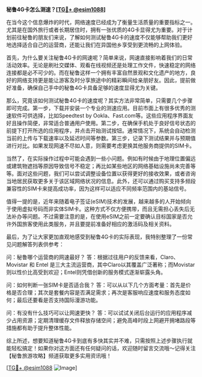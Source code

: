 **秘鲁4G卡怎么测速？[[TG💪+ @esim1088](https://t.me/s/esim1088)]**

在当今这个信息爆炸的时代，网络速度已经成为了衡量生活质量的重要指标之一。尤其是在国外旅行或者长期居住时，拥有一张优质的4G卡显得尤为重要。对于计划前往秘鲁的朋友们来说，了解如何测试秘鲁4G卡的速度不仅能够帮助我们更好地选择适合自己的运营商，还能让我们在异国他乡享受到更流畅的上网体验。

首先，为什么要关注秘鲁4G卡的网速呢？简单来说，网速直接影响着我们的日常活动效率。无论是刷社交媒体、观看在线视频还是处理工作文件，快速稳定的网络连接都是必不可少的。而在秘鲁这样一个拥有丰富自然景观和文化遗产的地方，良好的网络支持更是能让游客及时分享旅途中的精彩瞬间给亲朋好友。因此，提前做好准备，确保自己手中的秘鲁4G卡具备足够的速度显得尤为关键。

那么，究竟该如何测试秘鲁4G卡的速度呢？其实方法非常简单，只需要几个步骤即可完成。第一步，下载并安装一个专业的测速应用。目前市面上有很多优秀的测速软件可供选择，比如Speedtest by Ookla、Fast.com等。这些应用程序界面友好且操作简便，非常适合普通用户使用。第二步，在确保手机处于良好信号状态的前提下打开所选的应用程序，并点击开始测试按钮。通常情况下，系统会自动检测当前的上传与下载速率以及延迟时间等参数。第三步，记录下测试结果并与预期值进行对比。如果发现网速不尽如人意，则需要考虑更换其他服务商提供的SIM卡。

当然了，在实际操作过程中可能会遇到一些小问题。例如有时候由于地理位置偏远或建筑物遮挡等原因导致信号不稳定；再比如某些地区的网络基础设施尚未完善等等。面对这些问题，我们可以尝试调整设备位置以获得更好的接收效果，或者咨询当地居民获取更多关于该区域网络状况的信息。此外，还可以通过购买支持多频段兼容性的SIM卡来提高成功率，因为这样可以适应不同频率范围内的基站信号。

值得一提的是，近年来随着电子签证(eSIM)技术的发展，越来越多的人开始倾向于使用虚拟号码而非实体SIM卡。这种方式不仅方便携带，而且无需担心丢失后无法补办等问题。不过需要注意的是，在使用eSIM之前一定要确认目标国家是否允许外国旅客使用此类服务，并且要提前准备好相应的激活码及相关资料。

最后，为了让大家更加直观地感受到秘鲁4G卡的实际表现，我特别整理了一份常见问题解答列表供参考：

问：秘鲁哪个运营商的网速最好？
答：根据过往用户的反馈来看，Claro、Movistar 和 Entel 是三大主流运营商，其中Claro以其覆盖广泛著称；而Movistar则以性价比高受到欢迎；Entel则凭借创新的服务模式逐渐崭露头角。

问：如何判断一张SIM卡是否适合我？
答：可以从以下几个方面考量：首先是价格是否合理；其次是套餐内容是否满足需求；再次是客服响应速度和服务态度如何；最后还要看是否支持国际漫游功能。

问：有没有什么技巧可以让网速更快？
答：可以试试关闭后台运行的应用程序减少占用资源；定期清理缓存文件释放存储空间；避免高峰时段上网避开拥堵路段等措施都有助于提升整体性能。

综上所述，想要知道秘鲁4G卡到底有多快其实并不难，只需按照上述步骤执行就能轻松搞定！如果你对这方面还有任何疑问的话，欢迎随时留言交流哦～记得关注【秘鲁旅游攻略】频道获取更多实用资讯哦！

[[TG💪+ @esim1088](https://t.me/s/esim1088) ![Image](https://i.postimg.cc/4NQfJmqS/Snipaste-2025-05-13-00-14-12.png)]